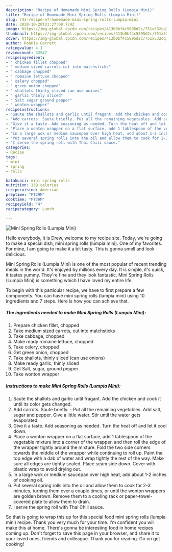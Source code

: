 ```yaml
---
description: "Recipe of Homemade Mini Spring Rolls (Lumpia Mini)"
title: "Recipe of Homemade Mini Spring Rolls (Lumpia Mini)"
slug: 743-recipe-of-homemade-mini-spring-rolls-lumpia-mini
date: 2020-10-20T21:27:08.724Z
image: https://img-global.cpcdn.com/recipes/413b0bf4c5895d2c/751x532cq70/mini-spring-rolls-lumpia-mini-recipe-main-photo.jpg
thumbnail: https://img-global.cpcdn.com/recipes/413b0bf4c5895d2c/751x532cq70/mini-spring-rolls-lumpia-mini-recipe-main-photo.jpg
cover: https://img-global.cpcdn.com/recipes/413b0bf4c5895d2c/751x532cq70/mini-spring-rolls-lumpia-mini-recipe-main-photo.jpg
author: Ronnie Garrett
ratingvalue: 4.1
reviewcount: 32547
recipeingredient:
- " chicken fillet chopped"
- " medium sized carrots cut into matchsticks"
- " cabbage chopped"
- " romaine lettuce chopped"
- " celery chopped"
- " green onion chopped"
- " shallots thinly sliced can use onions"
- " garlic thinly sliced"
- " Salt sugar ground pepper"
- " wonton wrapper"
recipeinstructions:
- "Saute the shallots and garlic until fragant. Add the chicken and cook it until its color gets changed."
- "Add carrots. Saute briefly. Put all the remaining vegetables. Add salt, sugar and pepper. Give a little water. Stir until the water gets evaporated."
- "Give it a taste. Add seasoning as needed. Turn the heat off and let it cool down."
- "Place a wonton wrapper on a flat surface, add 1 tablespoon of the vegetable mixture into a corner of the wrapper, and then roll the edge of the wrapper tightly around the mixture. Fold the two side corners towards the middle of the wrapper while continuing to roll up. Paint the top edge with a dab of water and wrap tightly the rest of the way. Make sure all edges are tightly sealed. Place seam side down. Cover with plastic wrap to avoid drying out."
- "In a large wok or medium saucepan over high heat, add about 1-2 inches of cooking oil."
- "Put several spring rolls into the oil and allow them to cook for 2-3 minutes, turning them over a couple times, or until the wonton wrappers are golden brown. Remove them to a cooling rack or paper-towel-covered plate to allow them to drain."
- "I serve the spring roll with Thai Chili sauce."
categories:
- Recipe
tags:
- mini
- spring
- rolls

katakunci: mini spring rolls 
nutrition: 139 calories
recipecuisine: American
preptime: "PT29M"
cooktime: "PT39M"
recipeyield: "4"
recipecategory: Lunch

---
```



![Mini Spring Rolls (Lumpia Mini)](https://img-global.cpcdn.com/recipes/413b0bf4c5895d2c/751x532cq70/mini-spring-rolls-lumpia-mini-recipe-main-photo.jpg)

Hello everybody, it is Drew, welcome to my recipe site. Today, we're going to make a special dish, mini spring rolls (lumpia mini). One of my favorites. For mine, I am going to make it a bit tasty. This is gonna smell and look delicious.

Mini Spring Rolls (Lumpia Mini) is one of the most popular of recent trending meals in the world. It's enjoyed by millions every day. It is simple, it's quick, it tastes yummy. They're fine and they look fantastic. Mini Spring Rolls (Lumpia Mini) is something which I have loved my entire life.




To begin with this particular recipe, we have to first prepare a few components. You can have mini spring rolls (lumpia mini) using 10 ingredients and 7 steps. Here is how you can achieve that.

<!--inarticleads1-->

##### The ingredients needed to make Mini Spring Rolls (Lumpia Mini):

1. Prepare  chicken fillet, chopped
1. Take  medium sized carrots, cut into matchsticks
1. Take  cabbage, chopped
1. Make ready  romaine lettuce, chopped
1. Take  celery, chopped
1. Get  green onion, chopped
1. Take  shallots, thinly sliced (can use onions)
1. Make ready  garlic, thinly sliced
1. Get  Salt, sugar, ground pepper
1. Take  wonton wrapper




<!--inarticleads2-->

##### Instructions to make Mini Spring Rolls (Lumpia Mini):

1. Saute the shallots and garlic until fragant. Add the chicken and cook it until its color gets changed.
1. Add carrots. Saute briefly. - Put all the remaining vegetables. Add salt, sugar and pepper. Give a little water. Stir until the water gets evaporated.
1. Give it a taste. Add seasoning as needed. Turn the heat off and let it cool down.
1. Place a wonton wrapper on a flat surface, add 1 tablespoon of the vegetable mixture into a corner of the wrapper, and then roll the edge of the wrapper tightly around the mixture. Fold the two side corners towards the middle of the wrapper while continuing to roll up. Paint the top edge with a dab of water and wrap tightly the rest of the way. Make sure all edges are tightly sealed. Place seam side down. Cover with plastic wrap to avoid drying out.
1. In a large wok or medium saucepan over high heat, add about 1-2 inches of cooking oil.
1. Put several spring rolls into the oil and allow them to cook for 2-3 minutes, turning them over a couple times, or until the wonton wrappers are golden brown. Remove them to a cooling rack or paper-towel-covered plate to allow them to drain.
1. I serve the spring roll with Thai Chili sauce.




So that is going to wrap this up for this special food mini spring rolls (lumpia mini) recipe. Thank you very much for your time. I'm confident you will make this at home. There's gonna be interesting food in home recipes coming up. Don't forget to save this page in your browser, and share it to your loved ones, friends and colleague. Thank you for reading. Go on get cooking!
